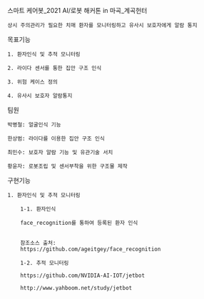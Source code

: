 스마트 케어봇_2021 AI/로봇 해커톤 in 마곡_계곡헌터

    상시 주의관리가 필요한 치매 환자를 모니터링하고 유사시 보호자에게 알람 통지

목표기능

    1. 환자인식 및 추적 모니터링
	
    2. 라이다 센서를 통한 집안 구조 인식
	
    3. 위험 케이스 정의
	
    4. 유사시 보호자 알람통지

팀원

	박병철: 얼굴인식 기능

	한상범: 라이다를 이용한 집안 구조 인식

	최민수: 보호자 알람 기능 및 유관기술 서치 

	황윤자: 로봇조립 및 센서부착을 위한 구조물 제작


구현기능

	1. 환자인식 및 추적 모니터링

		1-1. 환자인식

		face_recognition를 통하여 등록된 환자 인식


		참조소스 출처:
		https://github.com/ageitgey/face_recognition

		1-2. 추적 모니터링

		https://github.com/NVIDIA-AI-IOT/jetbot

		http://www.yahboom.net/study/jetbot


